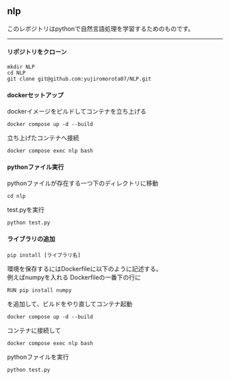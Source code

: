 ## nlp
このレポジトリはpythonで自然言語処理を学習するためのものです。
* * *
#### リポジトリをクローン
```
mkdir NLP
cd NLP
git clone git@github.com:yujiromorota07/NLP.git
```
#### dockerセットアップ
dockerイメージをビルドしてコンテナを立ち上げる
```
docker compose up -d --build
```
立ち上げたコンテナへ接続
```
docker compose exec nlp bash
```
#### pythonファイル実行
pythonファイルが存在する一つ下のディレクトリに移動
```
cd nlp
```
test.pyを実行
```
python test.py
```
#### ライブラリの追加
```
pip install [ライブラリ名]
```
環境を保存するにはDockerfileに以下のように記述する。  
例えばnumpyを入れる
Dockerfileの一番下の行に
```
RUN pip install numpy
```
を追加して、ビルドをやり直してコンテナ起動
```
docker compose up -d --build
```
コンテナに接続して
```
docker compose exec nlp bash
```
pythonファイルを実行
```
python test.py
```
